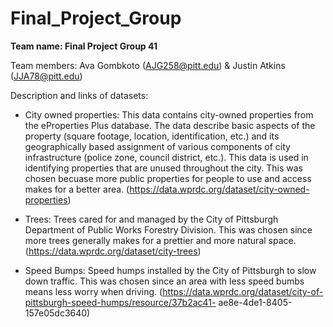 # Final_Project_Group

**Team name: Final Project Group 41**

Team members: Ava Gombkoto (AJG258@pitt.edu) & Justin Atkins (JJA78@pitt.edu)

Description and links of datasets: 

  - City owned properties: This data contains city-owned properties from the eProperties Plus database. The data describe basic aspects of the property (square footage, 
    location, identification, etc.) and its geographically based assignment of various components of city infrastructure (police zone, council district, etc.). This 
    data is used in identifying properties that are unused throughout the city. This was chosen becuase more public properties for people to use and access makes for a 
    better area. (https://data.wprdc.org/dataset/city-owned-properties)
    
  - Trees: Trees cared for and managed by the City of Pittsburgh Department of Public Works Forestry Division. This was chosen since more trees generally makes for a 
    prettier and more natural space. (https://data.wprdc.org/dataset/city-trees)
    
  - Speed Bumps: Speed humps installed by the City of Pittsburgh to slow down traffic. This was chosen since an area with less speed bumbs means less worry when 
    driving. (https://data.wprdc.org/dataset/city-of-pittsburgh-speed-humps/resource/37b2ac41- 
    ae8e-4de1-8405-157e05dc3640)
